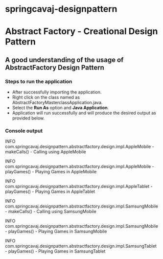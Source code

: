 # springcavaj-designpattern

# Abstract Factory - Creational Design Pattern

## A good understanding of the usage of AbstractFactory Design Pattern

### Steps to run the application
* After successfully importing the application.
* Right click on the class named as AbstractFactoryMasterclassApplication.java.
* Select the <strong>Run As</strong> option and <strong>Java Application</strong>.
* Application will run successfully and will produce the desired output as provided below.

### Console output
INFO com.springcavaj.designpattern.abstractfactory.design.impl.AppleMobile - makeCalls() - Calling using AppleMobile

INFO com.springcavaj.designpattern.abstractfactory.design.impl.AppleMobile - playGames() - Playing Games in AppleMobile

INFO com.springcavaj.designpattern.abstractfactory.design.impl.AppleTablet - playGames() - Playing Games in AppleTablet

INFO com.springcavaj.designpattern.abstractfactory.design.impl.SamsungMobile - makeCalls() - Calling using SamsungMobile

INFO com.springcavaj.designpattern.abstractfactory.design.impl.SamsungMobile - playGames() - Playing Games in SamsungMobile

INFO com.springcavaj.designpattern.abstractfactory.design.impl.SamsungTablet - playGames() - Playing Games in SamsungTablet